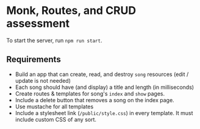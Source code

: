 # Monk, Routes, and CRUD assessment

To start the server, run `npm run start`.

## Requirements
* Build an app that can create, read, and destroy `song` resources (edit / update is not needed)
* Each song should have (and display) a title and length (in milliseconds)
* Create routes & templates for song's `index` and `show` pages.
* Include a delete button that removes a song on the index page.
* Use mustache for all templates
* Include a stylesheet link (`/public/style.css`) in every template. It must include custom CSS of any sort.
